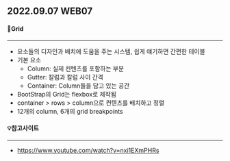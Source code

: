 ## 2022.09.07 WEB07



#### 📌Grid

---

- 요소들의 디자인과 배치에 도움을 주는 시스템, 쉽게 얘기하면 간편한 테이블
- 기본 요소
  - Column: 실제 컨텐츠를 포함하는 부분
  - Gutter: 칼럼과 칼럼 사이 간격
  - Container: Column들을 담고 있는 공간
- BootStrap의 Grid는 flexbox로 제작됨
- container > rows > column으로 컨텐츠를 배치하고 정렬
- 12개의 column, 6개의 grid breakpoints



#### 💡참고사이트

---

- https://www.youtube.com/watch?v=nxi1EXmPHRs
